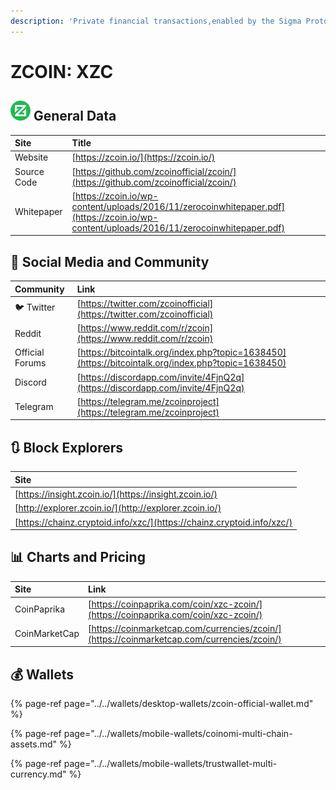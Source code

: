 ```yaml
---
description: 'Private financial transactions,enabled by the Sigma Protocol'
---
```


# ZCOIN: XZC

## ![](../../.gitbook/assets/xzc.png) General Data

| Site | Title |
| :--- | :--- |
| Website | [https://zcoin.io/](https://zcoin.io/) |
| Source Code | [https://github.com/zcoinofficial/zcoin/](https://github.com/zcoinofficial/zcoin/) |
| Whitepaper | [https://zcoin.io/wp-content/uploads/2016/11/zerocoinwhitepaper.pdf](https://zcoin.io/wp-content/uploads/2016/11/zerocoinwhitepaper.pdf) |

## 🙋 Social Media and Community

| Community | Link |
| :--- | :--- |
| 🐦 Twitter | [https://twitter.com/zcoinofficial](https://twitter.com/zcoinofficial) |
| Reddit | [https://www.reddit.com/r/zcoin](https://www.reddit.com/r/zcoin) |
| Official Forums | [https://bitcointalk.org/index.php?topic=1638450](https://bitcointalk.org/index.php?topic=1638450) |
| Discord | [https://discordapp.com/invite/4FjnQ2q](https://discordapp.com/invite/4FjnQ2q) |
| Telegram | [https://telegram.me/zcoinproject](https://telegram.me/zcoinproject) |

## 🔃 Block Explorers

| Site |
| :--- |
| [https://insight.zcoin.io/](https://insight.zcoin.io/) |
| [http://explorer.zcoin.io/](http://explorer.zcoin.io/) |
| [https://chainz.cryptoid.info/xzc/](https://chainz.cryptoid.info/xzc/) |

## 📊 Charts and Pricing

| Site | Link |
| :--- | :--- |
| CoinPaprika | [https://coinpaprika.com/coin/xzc-zcoin/](https://coinpaprika.com/coin/xzc-zcoin/) |
| CoinMarketCap | [https://coinmarketcap.com/currencies/zcoin/](https://coinmarketcap.com/currencies/zcoin/) |

## 💰 Wallets

{% page-ref page="../../wallets/desktop-wallets/zcoin-official-wallet.md" %}

{% page-ref page="../../wallets/mobile-wallets/coinomi-multi-chain-assets.md" %}

{% page-ref page="../../wallets/mobile-wallets/trustwallet-multi-currency.md" %}

